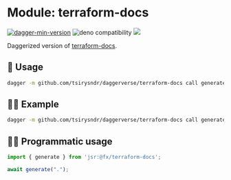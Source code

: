 # Module: terraform-docs

[![dagger-min-version](https://shield.fluentci.io/dagger/v0.11.7)](https://dagger.io)
![deno compatibility](https://shield.deno.dev/deno/^1.41)
[![](https://jsr.io/badges/@fx/terraform-docs)](https://jsr.io/@fx/terraform-docs)

Daggerized version of [terraform-docs](https://terraform-docs.io/).

## 🚀 Usage

```sh
dagger -m github.com/tsirysndr/daggerverse/terraform-docs call generate --src <source>
```

## 🧑‍🔬 Example

```sh
dagger -m github.com/tsirysndr/daggerverse/terraform-docs call generate --src .
```

## 🧑‍💻 Programmatic usage

```typescript
import { generate } from 'jsr:@fx/terraform-docs';

await generate(".");
```
